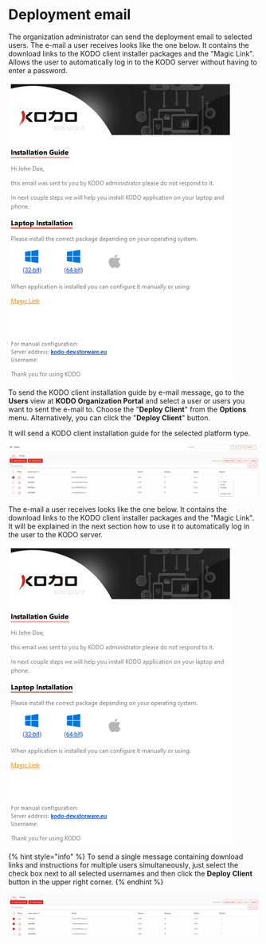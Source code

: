 # Deployment email

The organization administrator can send the deployment email to selected users. The e-mail a user receives looks like the one below. It contains the download links to the KODO client installer packages and the "Magic Link". Allows the user to automatically log in to the KODO server without having to enter a password.

![](../../.gitbook/assets/kodolink.PNG)

To send the KODO client installation guide by e-mail message, go to the **Users** view at **KODO Organization Portal** and select a user or users you want to sent the e-mail to. Choose the "**Deploy Client**" from the **Options** menu. Alternatively, you can click the "**Deploy Client**" button. 

It will send a KODO client installation guide for the selected platform type.

![](../../.gitbook/assets/image%20%2863%29.png)



The e-mail a user receives looks like the one below. It contains the download links to the KODO client installer packages and the "Magic Link". It will be explained in the next section how to use it to automatically log in the user to the KODO server.

![](../../.gitbook/assets/kodolink.PNG)

{% hint style="info" %}
To send a single message containing download links and instructions for multiple users simultaneously, just select the check box next to all selected usernames and then click the **Deploy Client** button in the upper right corner.
{% endhint %}

![](../../.gitbook/assets/image%20%2859%29.png)


